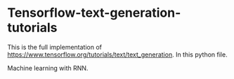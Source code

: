 # Tensorflow-text-generation-tutorials

This is the full implementation of https://www.tensorflow.org/tutorials/text/text_generation. In this python file.

Machine learning with RNN.

